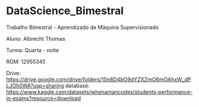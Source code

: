 # DataScience_Bimestral
Trabalho Bimestral - Aprendizado de Máquina Supervisionado

Aluno: Albrecht Thomas

Turma: Quarta - noite

RGM: 12955345

Drive: https://drive.google.com/drive/folders/15n8D4bO9dYZXZmO6mOAhxW_dPLJOh0WA?usp=sharing
database: https://www.kaggle.com/datasets/whenamancodes/students-performance-in-exams?resource=download

